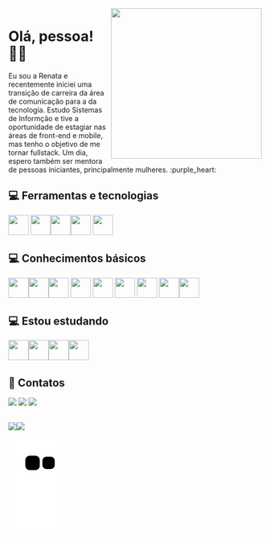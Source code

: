 <div align="left">

<img src="https://user-images.githubusercontent.com/91355221/229390787-73554cce-24a8-483c-a4b9-174d76339720.png" width="300" height="300" align="right"/>

</div><h1>Olá, pessoa! &#9996;&#127997;</h1>

<p>Eu sou a Renata e recentemente iniciei uma transição de carreira da área de comunicação para a da tecnologia. Estudo Sistemas de Informção e tive a oportunidade de estagiar nas áreas de front-end e mobile, mas tenho o objetivo de me tornar fullstack. Um dia, espero também ser mentora de pessoas iniciantes, principalmente mulheres. :purple_heart:</p>

## :computer: Ferramentas e tecnologias

<img src="https://cdn.jsdelivr.net/gh/devicons/devicon/icons/html5/html5-plain-wordmark.svg" width="40" height="40"/> <img src="https://cdn.jsdelivr.net/gh/devicons/devicon/icons/css3/css3-plain-wordmark.svg" width="40" height="40" /><img src="https://cdn.jsdelivr.net/gh/devicons/devicon/icons/javascript/javascript-original.svg" width="40" height="40"/><img src="https://cdn.jsdelivr.net/gh/devicons/devicon/icons/git/git-original.svg" width="40" height="40"/> <img src="https://cdn.jsdelivr.net/gh/devicons/devicon/icons/github/github-original.svg" width="40" height="40"/>

## :computer: Conhecimentos básicos
<img src="https://cdn.jsdelivr.net/gh/devicons/devicon/icons/bootstrap/bootstrap-original-wordmark.svg" width="40" height="40"/><img src="https://cdn.jsdelivr.net/gh/devicons/devicon/icons/react/react-original-wordmark.svg"  width="40" height="40"/><img src="https://cdn.jsdelivr.net/gh/devicons/devicon/icons/jest/jest-plain.svg" width="40" height="40"/> <img src="https://cdn.jsdelivr.net/gh/devicons/devicon/icons/firebase/firebase-plain.svg" width="40" height="40"/> <img src="https://cdn.jsdelivr.net/gh/devicons/devicon/icons/figma/figma-original.svg" width="40" height="40"/> <img src="https://cdn.jsdelivr.net/gh/devicons/devicon/icons/jira/jira-plain.svg" width="40" height="40"/> <img src="https://cdn.jsdelivr.net/gh/devicons/devicon/icons/androidstudio/androidstudio-original.svg" width="40" height="40"/> <img src="https://cdn.jsdelivr.net/gh/devicons/devicon/icons/kotlin/kotlin-plain.svg" width="40" height="40"/><img src="https://cdn.jsdelivr.net/gh/devicons/devicon/icons/postgresql/postgresql-original-wordmark.svg" width="40" height="40"/>

## :computer: Estou estudando

<img src="https://cdn.jsdelivr.net/gh/devicons/devicon/icons/nodejs/nodejs-original.svg" width="40" height="40"/><img src="https://cdn.jsdelivr.net/gh/devicons/devicon/icons/express/express-original.svg" width="40" height="40"/><img src="https://cdn.jsdelivr.net/gh/devicons/devicon/icons/mongodb/mongodb-original-wordmark.svg" width="40" height="40"/><img src="https://cdn.jsdelivr.net/gh/devicons/devicon/icons/java/java-original.svg" width="40" height="40"/> 
          
## :email: Contatos

<div>
<a href="https://instagram.com/renatac.arruda" target="_blank"><img src="https://img.shields.io/badge/-Instagram-%23E4405F?style=for-the-badge&logo=instagram&logoColor=white" target="_blank"></a>
<a href = "mailto:renata.arruda85@gmail.com"><img src="https://img.shields.io/badge/Gmail-D14836?style=for-the-badge&logo=gmail&logoColor=white" target="_blank"></a>
<a href="https://www.linkedin.com/in/renata-arruda-web" target="_blank"><img src="https://img.shields.io/badge/-LinkedIn-%230077B5?style=for-the-badge&logo=linkedin&logoColor=white" target="_blank"></a>   
</div>

## 
<div>
<a href="https://github.com/renataarruda">
<img height="180em" src="https://github-readme-stats.vercel.app/api/top-langs/?username=renataarruda&layout=compact&theme=swift&langs_count=7"/><img height="180em" src="https://github-readme-stats.vercel.app/api?username=renataarruda&show_icons=true&include_all_commits=true&theme=swift&count_private=true"/></div>

![Snake animation](https://github.com/renataarruda/renataarruda/blob/output/github-contribution-grid-snake.svg)

          
          
          
          
          
          
          
          
          
          
          
